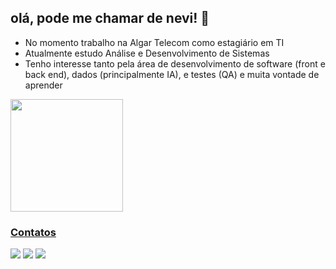 
## olá, pode me chamar de nevi! 👋
- No momento trabalho na Algar Telecom como estagiário em TI
- Atualmente estudo Análise e Desenvolvimento de Sistemas
- Tenho interesse tanto pela área de desenvolvimento de software (front e back end), dados (principalmente IA), e testes (QA) e muita vontade de aprender
 
<div>
<a href="https://github.com/nevidev">
<img height="180em" src="https://github-readme-stats.vercel.app/api/top-langs/?username=nevidev&layout=compact&langs_count=7&theme=transparent"/>
</div>

 ### Contatos
 <div>
  <a href = "mailto:neto-garcia@outlook.com"><img src="https://img.shields.io/badge/Outlook-0078D4?style=for-the-badge&logo=microsoft-outlook&logoColor=white" target="_blank"></a>
  <a href="https://www.linkedin.com/in/netogm" target="_blank"><img src="https://img.shields.io/badge/-LinkedIn-%230077B5?style=for-the-badge&logo=linkedin&logoColor=white" target="_blank"></a> 
  <a href="https://www.twitch.tv/nevizen" target="_blank"><img src="https://img.shields.io/badge/Twitch-9146FF?style=for-the-badge&logo=twitch&logoColor=white" target="_blank"></a>
</div>

